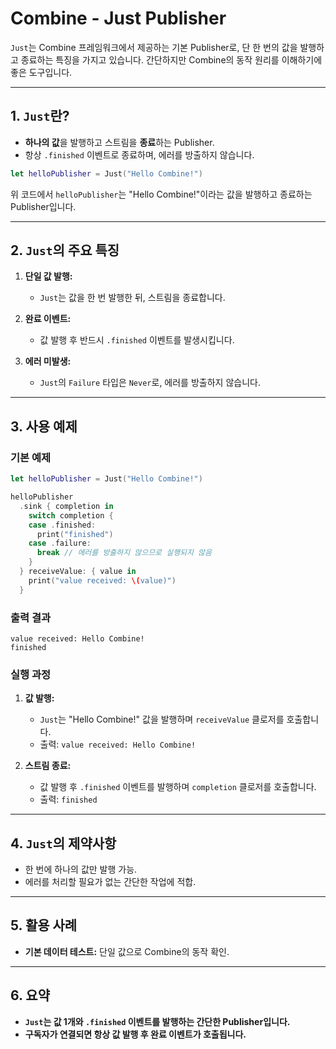 # Combine - Just Publisher

`Just`는 Combine 프레임워크에서 제공하는 기본 Publisher로, 단 한 번의 값을 발행하고 종료하는 특징을 가지고 있습니다. 간단하지만 Combine의 동작 원리를 이해하기에 좋은 도구입니다.

---

## 1. `Just`란?
- **하나의 값**을 발행하고 스트림을 **종료**하는 Publisher.
- 항상 `.finished` 이벤트로 종료하며, 에러를 방출하지 않습니다.

```swift
let helloPublisher = Just("Hello Combine!")
```

위 코드에서 `helloPublisher`는 "Hello Combine!"이라는 값을 발행하고 종료하는 Publisher입니다.

---

## 2. `Just`의 주요 특징
1. **단일 값 발행:**
   - `Just`는 값을 한 번 발행한 뒤, 스트림을 종료합니다.
   
2. **완료 이벤트:**
   - 값 발행 후 반드시 `.finished` 이벤트를 발생시킵니다.

3. **에러 미발생:**
   - `Just`의 `Failure` 타입은 `Never`로, 에러를 방출하지 않습니다.

---

## 3. 사용 예제

### 기본 예제
```swift
let helloPublisher = Just("Hello Combine!")

helloPublisher
  .sink { completion in
    switch completion {
    case .finished:
      print("finished")
    case .failure:
      break // 에러를 방출하지 않으므로 실행되지 않음
    }
  } receiveValue: { value in
    print("value received: \(value)")
  }
```

### 출력 결과
```
value received: Hello Combine!
finished
```

### 실행 과정
1. **값 발행:**
   - `Just`는 "Hello Combine!" 값을 발행하며 `receiveValue` 클로저를 호출합니다.
   - 출력: `value received: Hello Combine!`

2. **스트림 종료:**
   - 값 발행 후 `.finished` 이벤트를 발행하며 `completion` 클로저를 호출합니다.
   - 출력: `finished`

---

## 4. `Just`의 제약사항
- 한 번에 하나의 값만 발행 가능.
- 에러를 처리할 필요가 없는 간단한 작업에 적합.

---

## 5. 활용 사례
- **기본 데이터 테스트:** 단일 값으로 Combine의 동작 확인.

---

## 6. 요약
- **`Just`는 값 1개와 `.finished` 이벤트를 발행하는 간단한 Publisher입니다.**
- **구독자가 연결되면 항상 값 발행 후 완료 이벤트가 호출됩니다.**
